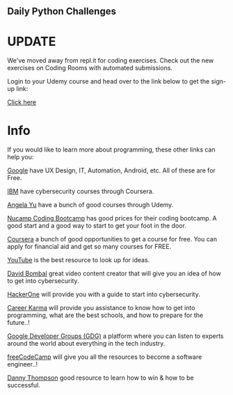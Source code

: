 ## Daily Python Challenges

# UPDATE
We've moved away from repl.it for coding exercises.
Check out the new exercises on Coding Rooms with automated submissions.

Login to your Udemy course and head over to the link below to get the sign-up link:

[Click here](https://www.udemy.com/course/100-days-of-code/learn/lecture/17825914#questions)

# Info

If you would like to learn more about programming, these other links can help you:

[Google](https://grow.google/certificates/#?modal_active=none) have UX Design, IT, Automation, Android, etc. All of these are for Free.

[IBM](https://www.ibm.com/skills/) have cybersecurity courses through Coursera.

[Angela Yu](https://www.udemy.com/user/4b4368a3-b5c8-4529-aa65-2056ec31f37e/) have a bunch of good courses through Udemy.

[Nucamp Coding Bootcamp](https://www.nucamp.co/community/near/you?referral=YGVUVG) has good prices for their coding bootcamp. A good start and a good way to start to get your foot in the door.

[Coursera](http://fbuy.me/v/hvaandres_1) a bunch of good opportunities to get a course for free. You can apply for financial aid and get so many courses for FREE.

[YouTube](https://www.youtube.com/) is the best resource to look up for ideas.

[David Bombal](https://www.youtube.com/c/DavidBombal) great video content creator that will give you an idea of how to get into cybersecurity.

[HackerOne](https://www.hackerone.com/) will provide you with a guide to start into cybersecurity.

[Career Karma](https://careerkarma.com/) will provide you assistance to know how to get into programming, what are the best schools, and how to prepare for the future..!

[Google Developer Groups (GDG)](https://developers.google.com/) a platform where you can listen to experts around the world about everything in the tech industry.

[freeCodeCamp](https://www.freecodecamp.org/) will give you all the resources to become a software engineer..!

[Danny Thompson](https://www.youtube.com/channel/UC8ha68gfkmh5v2a2BAx7low) good resource to learn how to win & how to be successful.

